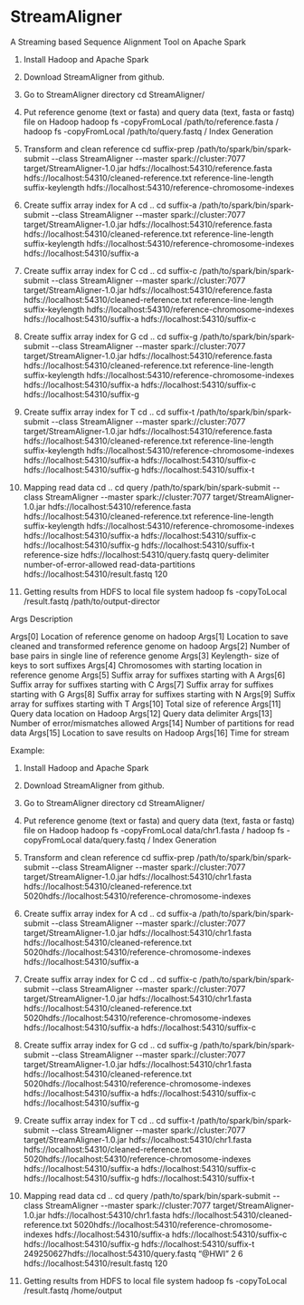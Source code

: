 # StreamAligner
A Streaming based Sequence Alignment Tool on Apache Spark

1. Install Hadoop and Apache Spark

2. Download StreamAligner from github.

3. Go to StreamAligner directory cd StreamAligner/

4. Put reference genome (text or fasta) and query data (text, fasta or fastq) file on Hadoop hadoop fs -copyFromLocal /path/to/reference.fasta / hadoop fs -copyFromLocal /path/to/query.fastq /
Index Generation

5. Transform and clean reference
cd suffix-prep
/path/to/spark/bin/spark-submit --class StreamAligner --master spark://cluster:7077 target/StreamAligner-1.0.jar hdfs://localhost:54310/reference.fasta hdfs://localhost:54310/cleaned-reference.txt reference-line-length suffix-keylength hdfs://localhost:54310/reference-chromosome-indexes

6. Create suffix array index for A
cd .. cd suffix-a
/path/to/spark/bin/spark-submit --class StreamAligner --master spark://cluster:7077 target/StreamAligner-1.0.jar hdfs://localhost:54310/reference.fasta hdfs://localhost:54310/cleaned-reference.txt reference-line-length suffix-keylength hdfs://localhost:54310/reference-chromosome-indexes hdfs://localhost:54310/suffix-a

7. Create suffix array index for C
cd .. cd suffix-c
/path/to/spark/bin/spark-submit --class StreamAligner --master spark://cluster:7077 target/StreamAligner-1.0.jar hdfs://localhost:54310/reference.fasta hdfs://localhost:54310/cleaned-reference.txt reference-line-length suffix-keylength hdfs://localhost:54310/reference-chromosome-indexes hdfs://localhost:54310/suffix-a hdfs://localhost:54310/suffix-c

8. Create suffix array index for G
cd .. cd suffix-g
/path/to/spark/bin/spark-submit --class StreamAligner --master spark://cluster:7077 target/StreamAligner-1.0.jar hdfs://localhost:54310/reference.fasta hdfs://localhost:54310/cleaned-reference.txt reference-line-length suffix-keylength hdfs://localhost:54310/reference-chromosome-indexes hdfs://localhost:54310/suffix-a hdfs://localhost:54310/suffix-c hdfs://localhost:54310/suffix-g 

9. Create suffix array index for T
cd .. cd suffix-t
/path/to/spark/bin/spark-submit --class StreamAligner --master spark://cluster:7077 target/StreamAligner-1.0.jar hdfs://localhost:54310/reference.fasta hdfs://localhost:54310/cleaned-reference.txt reference-line-length suffix-keylength hdfs://localhost:54310/reference-chromosome-indexes hdfs://localhost:54310/suffix-a hdfs://localhost:54310/suffix-c hdfs://localhost:54310/suffix-g hdfs://localhost:54310/suffix-t

10. Mapping read data
cd .. cd query
/path/to/spark/bin/spark-submit --class StreamAligner --master spark://cluster:7077 target/StreamAligner-1.0.jar hdfs://localhost:54310/reference.fasta hdfs://localhost:54310/cleaned-reference.txt reference-line-length suffix-keylength hdfs://localhost:54310/reference-chromosome-indexes hdfs://localhost:54310/suffix-a hdfs://localhost:54310/suffix-c hdfs://localhost:54310/suffix-g hdfs://localhost:54310/suffix-t reference-size hdfs://localhost:54310/query.fastq query-delimiter number-of-error-allowed read-data-partitions hdfs://localhost:54310/result.fastq 120

11. Getting results from HDFS to local file system
hadoop fs -copyToLocal /result.fastq /path/to/output-director

Args Description

Args[0] Location of reference genome on hadoop 
Args[1] Location to save cleaned and transformed reference genome on hadoop 
Args[2] Number of base pairs in single line of reference genome 
Args[3] Keylength- size of keys to sort suffixes 
Args[4] Chromosomes with starting location in reference genome 
Args[5] Suffix array for suffixes starting with A 
Args[6] Suffix array for suffixes starting with C 
Args[7] Suffix array for suffixes starting with G 
Args[8] Suffix array for suffixes starting with N 
Args[9] Suffix array for suffixes starting with T 
Args[10] Total size of reference 
Args[11] Query data location on Hadoop 
Args[12] Query data delimiter 
Args[13] Number of error/mismatches allowed 
Args[14] Number of partitions for read data 
Args[15] Location to save results on Hadoop
Args[16] Time for stream

Example:

1. Install Hadoop and Apache Spark

2. Download StreamAligner from github.

3. Go to StreamAligner directory cd StreamAligner/

4. Put reference genome (text or fasta) and query data (text, fasta or fastq) file on Hadoop hadoop fs -copyFromLocal data/chr1.fasta / hadoop fs -copyFromLocal data/query.fastq /
Index Generation

5. Transform and clean reference
cd suffix-prep
/path/to/spark/bin/spark-submit --class StreamAligner --master spark://cluster:7077 target/StreamAligner-1.0.jar hdfs://localhost:54310/chr1.fasta hdfs://localhost:54310/cleaned-reference.txt 5020hdfs://localhost:54310/reference-chromosome-indexes

6. Create suffix array index for A
cd .. cd suffix-a
/path/to/spark/bin/spark-submit --class StreamAligner --master spark://cluster:7077 target/StreamAligner-1.0.jar hdfs://localhost:54310/chr1.fasta hdfs://localhost:54310/cleaned-reference.txt 5020hdfs://localhost:54310/reference-chromosome-indexes hdfs://localhost:54310/suffix-a

7. Create suffix array index for C
cd .. cd suffix-c
/path/to/spark/bin/spark-submit --class StreamAligner --master spark://cluster:7077 target/StreamAligner-1.0.jar hdfs://localhost:54310/chr1.fasta hdfs://localhost:54310/cleaned-reference.txt 5020hdfs://localhost:54310/reference-chromosome-indexes hdfs://localhost:54310/suffix-a hdfs://localhost:54310/suffix-c

8. Create suffix array index for G
cd .. cd suffix-g
/path/to/spark/bin/spark-submit --class StreamAligner --master spark://cluster:7077 target/StreamAligner-1.0.jar hdfs://localhost:54310/chr1.fasta hdfs://localhost:54310/cleaned-reference.txt 5020hdfs://localhost:54310/reference-chromosome-indexes hdfs://localhost:54310/suffix-a hdfs://localhost:54310/suffix-c hdfs://localhost:54310/suffix-g

9. Create suffix array index for T
cd .. cd suffix-t
/path/to/spark/bin/spark-submit --class StreamAligner --master spark://cluster:7077 target/StreamAligner-1.0.jar hdfs://localhost:54310/chr1.fasta hdfs://localhost:54310/cleaned-reference.txt 5020hdfs://localhost:54310/reference-chromosome-indexes hdfs://localhost:54310/suffix-a hdfs://localhost:54310/suffix-c hdfs://localhost:54310/suffix-g hdfs://localhost:54310/suffix-t

10. Mapping read data
cd .. cd query
/path/to/spark/bin/spark-submit --class StreamAligner --master spark://cluster:7077 target/StreamAligner-1.0.jar hdfs://localhost:54310/chr1.fasta hdfs://localhost:54310/cleaned-reference.txt 5020hdfs://localhost:54310/reference-chromosome-indexes hdfs://localhost:54310/suffix-a hdfs://localhost:54310/suffix-c hdfs://localhost:54310/suffix-g hdfs://localhost:54310/suffix-t 249250627hdfs://localhost:54310/query.fastq “@HWI” 2 6 hdfs://localhost:54310/result.fastq 120

11. Getting results from HDFS to local file system
hadoop fs -copyToLocal /result.fastq /home/output

